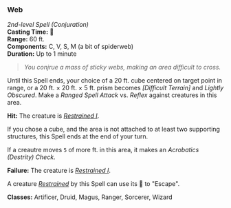 ### Web
*2nd-level Spell (Conjuration)*  
**Casting Time:** 🔷  
**Range:** 60 ft.  
**Components:** C, V, S, M (a bit of spiderweb)  
**Duration:** Up to 1 minute  

> *You conjrue a mass of sticky webs, making an area difficult to cross.*

Until this Spell ends, your choice of a 20 ft. cube centered on target point in range, or a 20 ft. × 20 ft. × 5 ft. prism becomes *[Difficult Terrain]* and *Lightly Obscured*. Make a *Ranged Spell Attack* vs. *Reflex* against creatures in this area.

**Hit:** The creature is *[Restrained I][r]*.

If you chose a cube, and the area is not attached to at least two supporting structures, this Spell ends at the end of your turn.

If a creautre moves `5` of more ft. in this area, it makes an *Acrobatics (Destrity) Check*.

**Failure:** The creature is *[Restrained I][r]*.

A creature *[Restrained][r]* by this Spell can use its 🔷 to "Escape".

**Classes:** Artificer, Druid, Magus, Ranger, Sorcerer, Wizard

[r]: ../../Rules/Conditions/Restrained.md
